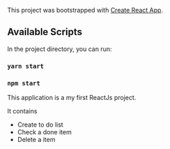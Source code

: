 This project was bootstrapped with [Create React App](https://github.com/facebook/create-react-app).

## Available Scripts

In the project directory, you can run:

### `yarn start`

### `npm start`

This application is a my first ReactJs project.

It contains
- Create to do list
- Check a done item
- Delete a item
